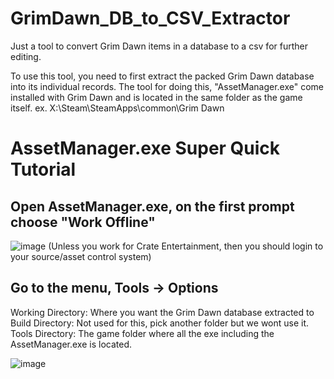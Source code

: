 # GrimDawn_DB_to_CSV_Extractor
Just a tool to convert Grim Dawn items in a database to a csv for further editing.


To use this tool, you need to first extract the packed Grim Dawn database into its individual records.
The tool for doing this, "AssetManager.exe" come installed with Grim Dawn and is located in the same folder as the game itself.
ex. X:\Steam\SteamApps\common\Grim Dawn

# AssetManager.exe Super Quick Tutorial

## Open AssetManager.exe, on the first prompt choose "Work Offline"
![image](https://user-images.githubusercontent.com/10130237/163330748-6371a246-f81f-4b3a-a558-3833d4bc08f1.png)
(Unless you work for Crate Entertainment, then you should login to your source/asset control system)


## Go to the menu, Tools -> Options
Working Directory: Where you want the Grim Dawn database extracted to
Build Directory: Not used for this, pick another folder but we wont use it.
Tools Directory: The game folder where all the exe including the AssetManager.exe is located.

![image](https://user-images.githubusercontent.com/10130237/163331934-00a4b4d4-a22c-4aa1-b1e0-d36a5dadcc6a.png)



